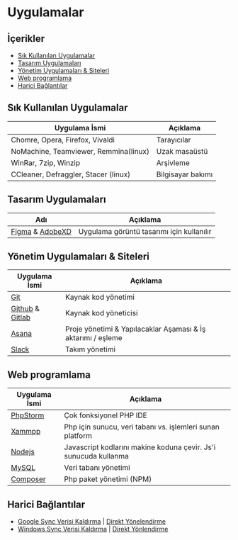 # Uygulamalar <!-- omit in toc -->

## İçerikler <!-- omit in toc -->

- [Sık Kullanılan Uygulamalar](#s%C4%B1k-kullan%C4%B1lan-uygulamalar)
- [Tasarım Uygulamaları](#tasar%C4%B1m-uygulamalar%C4%B1)
- [Yönetim Uygulamaları & Siteleri](#y%C3%B6netim-uygulamalar%C4%B1--siteleri)
- [Web programlama](#web-programlama)
- [Harici Bağlantılar](#harici-ba%C4%9Flant%C4%B1lar)

## Sık Kullanılan Uygulamalar

| Uygulama İsmi                         | Açıklama          |
| ------------------------------------- | ----------------- |
| Chomre, Opera, Firefox, Vivaldi       | Tarayıcılar       |
| NoMachine, Teamviewer, Remmina(linux) | Uzak masaüstü     |
| WinRar, 7zip, Winzip                  | Arşivleme         |
| CCleaner, Defraggler, Stacer (linux)  | Bilgisayar bakımı |

## Tasarım Uygulamaları

| Adı                                                                                    | Açıklama                                  |
| -------------------------------------------------------------------------------------- | ----------------------------------------- |
| [Figma](https://www.figma.com/) & [AdobeXD](https://www.adobe.com/tr/products/xd.html) | Uygulama görüntü tasarımı için kullanılır |

## Yönetim Uygulamaları & Siteleri

| Uygulama İsmi                                                | Açıklama                                                     |
| ------------------------------------------------------------ | ------------------------------------------------------------ |
| [Git](https://git-scm.com/downloads)                         | Kaynak kod yönetimi                                          |
| [Github](https://github.com/) & [Gitlab](https://gitlab.com) | Kaynak kod yöneticisi                                        |
| [Asana](https://asana.com/)                                  | Proje yönetimi & Yapılacaklar Aşaması & İş aktarımı / eşleme |
| [Slack](https://slack.com/)                                  | Takım yönetimi                                               |

## Web programlama

| Uygulama İsmi                                                            | Açıklama                                                         |
| ------------------------------------------------------------------------ | ---------------------------------------------------------------- |
| [PhpStorm](https://www.jetbrains.com/phpstorm/download/#section=windows) | Çok fonksiyonel PHP IDE                                          |
| [Xammpp](https://www.apachefriends.org/tr/download.html)                 | Php için sunucu, veri tabanı vs. işlemleri sunan platform        |
| [Nodejs](https://nodejs.org/en/download/)                                | Javascript kodlarını makine koduna çevir. Js'i sunucuda kullanma |
| [MySQL](https://www.mysql.com/downloads/)                                | Veri tabanı yönetimi                                             |
| [Composer](https://getcomposer.org/download/)                            | Php paket yönetimi (NPM)                                         | Nodejs) gibi |

## Harici Bağlantılar

- [Google Sync Verisi Kaldırma](https://www.cnet.com/how-to/how-to-clear-google-chrome-sync-data/) | [Direkt Yönelendirme](https://chrome.google.com/sync)
- [Windows Sync Verisi Kaldırma](https://www.tenforums.com/tutorials/106159-delete-sync-settings-windows-10-devices-microsoft-account.html) | [Direkt Yönlendirme](https://onedrive.live.com/win8personalsettingsprivacy)
